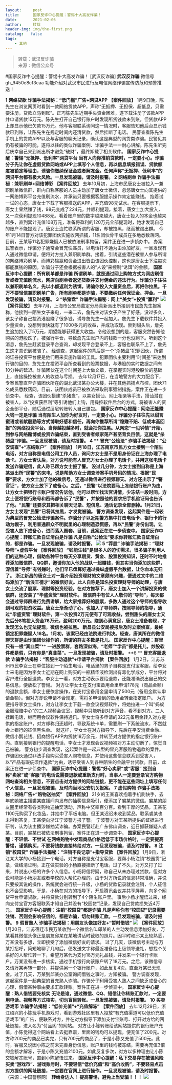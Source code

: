 ```yaml
---
layout:     post
title:      国家反诈中心提醒：警惕十大高发诈骗！
date:       2021-02-05
author:     转载
header-img: img/the-first.png
catalog:   false
tags:
    - 其他
---
```


<blockquote><p>转载：武汉反诈骗<br>
来源：微信公众号</p></blockquote>

#国家反诈中心提醒：警惕十大高发诈骗！
[武汉反诈骗]
**武汉反诈骗**
微信号gh_9450e8cf3caa
功能介绍对武汉市民进行反电信网络诈骗宣传防范和预警推送！

**1**
**网络贷款**
**诈骗手法揭秘：“低门槛”广告+网贷APP**
**【案件回放】**
1月9日晚，陈先生在浏览网页时看到一款网络贷款APP，声称“无抵押、无担保、超低息，只需要注册，贷款立马到账”。正巧陈先生近期手头资金困难，遂下载注册了该款APP并申请贷款15万元。陈先生打开自己银行账户时发现所贷钱款未到账，但贷款APP上却显示他已欠款15万元。他与客服联系询问这一情况时，客服告知他后台显示钱款已到账，让陈先生在规定时间内还清贷款，然后挂断了电话。
民警查看陈先生手机上的贷款APP以及与客服的聊天记录，确认这是典型的网贷类诈骗。民警见其仍有被骗的可能，遂将以往的类似诈骗案例、诈骗手法一一耐心讲解。陈先生听完后庆幸自己来到派出所才避免“破财”，最终卸载了相关软件。
**国家反诈中心提醒：警惕“无抵押、低利率”网贷平台**
**当有人向你推销贷款时，一定要小心。诈骗分子先让你在虚假贷款网站或APP上填写个人信息，再以信息填报错误、贷款额度被锁定等理由，诱骗你缴纳保证金或者解冻金。任何声称“无抵押、低利率”的网贷平台都有极大风险。一旦发现被骗，请及时报警。**
**2**
**网络刷单**
**诈骗手法揭秘：兼职刷单+网络博彩**
**【案件回放】**
去年10月初，上海市民唐女士被拉入一兼职刷单微信群，群内自称客服的人员主动加了唐女士微信，忽悠唐女士向其提供的一网络博彩平台充值刷流水，并承诺只要根据客服提示操作肯定能赚钱。
抱着试一试的心态，唐女士下载了客服推送的APP，并充值98元试水。在客服提示下，唐女士果然赚了钱，98元变成了224元，并顺利提现。接着，唐女士加大投入，又一次获利提现10488元。看着账户里的数字越来越大，唐女士投入的本金也越来越多，直到累计充值108万元，准备将盈利的120万元全部提现时，她才发现自己的账户不能提现了。唐女士连忙联系所谓的客服，却被拉黑，继而被踢出群。
今年1月14日警方对该犯罪团伙实施收网抓捕，11名团伙骨干成员在多地悉数落网。目前，王某等11名犯罪嫌疑人已被依法刑事拘留，案件正在进一步侦办中。
办案民警表示，诈骗分子通常会冒充快递员，以电话打不通为由添加好友，一旦发现有人通过微信申请，便将对方拉入兼职刷单群。接着，引诱这些潜在被害人参与所谓的网络博彩刷单。而博彩输赢和资金进出皆由该团伙控制，这也是唐女士下注每次都能赢钱的原因。诈骗分子还会根据被害人的“人设”来控制“诱饵”的金额。
**国家反诈中心提醒：所有刷单都是诈骗**
**所谓刷单，就是通过网上购物方式为网店刷信誉或者充值刷流水，网店向刷单者返还货款并支付佣金的违法行为。诈骗分子往往以兼职刷单名义，先以小额返利为诱饵，诱骗你投入大量资金后，再把你拉黑。千万不要轻信兼职刷单广告，所有刷单都是诈骗，不要缴纳任何保证金、押金。一旦发现被骗，请及时报警。**
**3**
**“杀猪盘”**
**诈骗手法揭秘：网上“美女”+投资“赢利”**
![]({{site.baseurl}}/postimg/AfHIMGRAfMibOCZJmlhmkj9WEibARsbFCax0cC0pqW54pc0icP7MqYqmllHqNjgjyeKibMTiaiciaEAQic2Axo6kUZ7b6A.jpeg)
**【案件回放】**
去年7月，上海市公安局嘉定分局真新派出所接到市民詹先生报案称，他接到一陌生女子来电，一来二去，詹先生对该女子产生了好感。没过多久，该女子称自己投资港股赚了很多钱，诱导詹先生一起加入。詹先生下载软件并投入少量资金，没想到很快就有了1000多元的收益，并成功取现。尝到甜头后，詹先生追加投入了5万元，期望能够获得更大收益。令他没想到的是，客服突然告知他购买的港股跌了，被强行平仓，导致詹先生账户内的钱款一分也没剩下。听到这个消息，詹先生赶紧登录平台查询，却发现平台登录不上，客服也联系不上了，詹先生这才意识到被骗了。
经调查，这起案件的背后是一个“杀猪盘”犯罪团伙，所谓的证券投资平台便是他们用来实施诈骗的工具。犯罪团伙主要利用“时间差”来达到行骗的目的，詹先生在投资平台所查看到的股票数据，与港股的实时数据之间有10分钟的延迟。诈骗团伙在这个时间差上大做文章，在掌握实时港股股价的基础上，直接操控被害人的收益与亏损。
去年12月17日，在当地警方的大力配合下，专案民警直奔诈骗团伙所在的湖北武汉某办公大楼，并在其他抓捕点布控，团伙71名成员悉数落网。目前，该团伙成员已被依法采取刑事强制措施，案件正在进一步侦查中。
经查，该团伙搭建“杀猪盘”，以美女搭讪、网上相亲等手法，搭讪潜在被害人，以“投资获巨利”等引诱他们上钩，用操控软件后台的方式，将被害人的资金全部平仓，随后通过层层转账转入自己腰包。
**国家反诈中心提醒：网恋还能赚大钱一定是诈骗**
**当有陌生人加你为好友时，一定要小心。诈骗分子往往先以甜言蜜语或者献殷勤等方式博取好感和信任，再向你推荐所谓“稳赚不赔、低成本高回报”的网络投资平台。当你越投越多时，就会把你拉黑。从网恋“一见钟情”开始，到参与网络赌博或投资诈骗结束，直到受害者倾家荡产甚至背负巨债，这就是“杀猪盘”诈骗。一旦发现被骗，请及时报警。**
**4
**
**冒充“公检法”**
**诈骗手法揭秘：“公安调查”+“冻结账户”**
**【案件回放】**
1月18日，江苏南京市民方女士接到一个陌生电话，对方自称是电信公司工作人员，询问方女士是不是用身份证在上海办理了电话卡。方女士否认后，对方说可能有人冒充方女士办理了电话卡，并用这张电话卡发送诈骗短信，此人称已帮方女士报了警。
没过几分钟，方女士接到自称是上海某派出所“民警”的来电，说是帮助方女士调查涉案手机号码的情况。根据“民警”要求，方女士加了他的微信号，还通过微信进行视频聊天。对方还出示了“警官证”，使方女士放下了戒备心。之后，“民警”以法院要马上冻结银行账户为由，让方女士把银行卡账户情况告诉他，他可以帮忙找法官讲情，少冻结一段时间。方女士便将银行账号和密码都告诉了“民警”，并按照他的要求把手机验证码也告诉了他。“民警”还要求其把相关聊天记录、短信息、通话记录全部删掉。1月21日，方女士发现“民警”已将其拉黑，才发觉被骗。
警方调查发现，这起案件是一起较为典型的冒充公检法诈骗案件。诈骗分子以近期警方集中打击电话卡、银行卡的行动为幌子，利用普通群众不明就里的心理制造恐慌感，再以“民警”身份出现，让受害人放下戒备心，进而落入圈套。目前，此案正在进一步侦查中。
**国家反诈中心提醒：转账汇款自证清白是诈骗**
**凡是自称“公检法”要求你转账汇款自证清白的，都是诈骗。一旦发现被骗，请及时报警。**
![]({{site.baseurl}}/postimg/AfHIMGRAfMibOCZJmlhmkj9WEibARsbFCahv4NpPoR0ziab0Y6eRcP6y6XGFKd1yzJYiagS8KiaN1X0QbVr8NDAib5ZQ.jpeg)
**5**
**“荐股”**
**诈骗手法揭秘：“理财导师”+虚假平台**
**【案件回放】**
“钱能生钱”是很多人的迫切需求，很多骗子利用人们的这种心理，借助各种平台每天分享期货、黄金、股票投资知识，还时不时地推荐添加微信群、QQ群，邀请你加入他的战队一起赚钱，但其实当你添加这些群，深信着“导师”有钱赚时，他们早已盘算好通过操纵虚假平台数据，让你血本无归了。
浙江新昌的唐女士对一篇介绍投资理财的文章颇有兴趣，便通过文中的二维码添加了“新浪王德才”的微信好友。此人自称是知名投资理财导师的助理，与唐女士交流了股票、理财等投资经验。在对方推荐下，唐女士加入一个讲解投资的微信群，还安装了“毕盛资管”理财软件。
微信群中有位人人敬仰的“导师”，每天都会通过导师群进行免费讲解，给大家推荐好的股票，多数人通过这个导师的指导收到可观的投资收益。唐女士渐渐动了心，也加入了导师群，按照导师的指导，通过“毕盛资管”理财软件，第一次投资2万元便有了可观收益，尝到甜头的唐女士又先后分8笔投入资金76万元，盈利200万元。赚到心满意足，唐女士准备套现，才发现怎么也无法提现，微信也被拉黑。
新昌县公安局接报后及时立案侦查，最终锁定犯罪嫌疑人16名。1月初，该案已经由法院进行判决。经查，唐某所在的微信聊天群是由诈骗团伙操作的，所谓的群友多数是托儿。
**国家反诈中心提醒：群里只有一根“真韭菜”******
**一进股票群，套路深似海。“老师”“学员”都是托儿，炒股软件都是假，只有你是“真韭菜”。一旦发现被骗，请及时报警。**
**6
**
**冒充客服退款**
**诈骗手法揭秘：“客服主动退款”+申请平台贷款**
**【案件回放】**
1月2日，江苏苏州市民李女士在单位接到一个陌生电话，电话里的男子自称是支付宝客服，给李女士来电是因为李女士近期在网上购买的一瓶精华液检测出有毒化学成分，平台将对客户进行全额退款。李女士一看，对方主动表示要给退款，还能准确说出自己的交易信息，便放松了警惕。
对方让李女士在支付宝备用金里申请178元（商品金额）的退款金额，李女士便依言操作，在支付宝备用金里申请了500元（备用金默认申请金额）。但对方却说申请不合规定，需将多申请到的备用金转至指定账户。
为方便指导李女士操作，对方让李女士下载一款会议视频软件，将她拉进一个叫“蚂蚁金服理赔中心”的二人视频会议室，视频中只能听到对方声音，看不到对方。二人挂断电话，继而用会议软件保持通讯。李女士将多申请的322元备用金转入对方提供的指定账户，对方却称归还超时，导致系统卡单，需要刷一下系统流水，不然就会上银行的征信黑名单。
就这样，李女士在对方指导下，先后在平安消费金融、微信小鹅花钱、招商银行APP内贷款18万余元，并转至对方提供的指定银行账户内。直到接到银行的提醒电话，李女士才发现会议视频被对方主动切断了，惊觉自己被骗。
警方初步调查发现，这起案件是一起典型的冒充客服购物退款的案件。诈骗团伙通过非法手段购买受害人购物信息，并使用这些信息联系到受害人，以“产品有瑕疵须作退款”为由，诱导受害人到各种陌生的金融平台贷款。目前，此案正在进一步侦查中。
**国家反诈中心提醒：警惕“好心卖家”或“客服”**
**接到自称“卖家”或“客服”的电话说需要退款或重新支付时，当事人一定要登录官方购物网站查询相关信息，不要点击对方提供的网址链接，更不能在这些网址上填写任何个人信息。一旦发现被骗，及时向当地公安机关报案。**
**7**
**虚假购物**
**诈骗手法揭秘：网络广告+“购物送抽奖”**
**【案件回放】**
21岁的王某喜欢抱着手机刷快手，去年底她被主播裘某直播间内发布的抽奖信息吸引，便添加了裘某的微信。裘某的朋友圈里经常有各类购物送抽奖活动，声称中奖率百分百。看到丰厚的奖品，王某花1100元购买了化妆品，并抽中了平板电脑。但王某迟迟未收到奖品，联系裘某也未得到答复，王某便向浙江宁波警方报了警。
宁波警方对王某所提供的证据进行研判，认为该主播涉嫌抽奖诈骗。办案民警赶赴广东佛山调查，近日抓获嫌疑人裘某。目前，裘某已被依法刑事拘留，案件正在进一步调查中。
**国家反诈中心提醒：不轻信、不尝试**
**在网络购物中发现商品价格远低于市场价格时，一定要提高警惕，谨慎购买，不要将钱款直接转给对方。一旦发现被骗，请及时报警。**
**8**
**注销“校园贷”**
**诈骗手法揭秘：“注销不良记录”+指导贷款**
**【案件回放】**
1月9日，浙江某大学的小杨接到一个电话，对方自称是支付宝客服，要帮小杨注销“校园贷”记录，做结清证明。正在做实验的小杨直接挂断了电话。过了不久，对方又打了过来，并说出小杨的许多个人信息。小杨将信将疑，称自己从未办理过贷款，但对方说可能是小杨朋友或者学校的人帮忙办理的。由于对方所说的信息非常准确，并说只要按其说的操作，系统就会进行统一升级，小杨的贷款记录就会注销，个人征信也不会受影响。于是，小杨在对方的指导下，开启腾讯会议并共享屏幕，向多个网贷平台申请贷款，并将贷款分别转到了4个陌生账户里。
事后小杨才醒悟过来，经向支付宝官方客服联系才知自己并没有“校园贷”记录，发现自己贷款损失近4万元。
**国家反诈中心提醒：注销“校园贷”都是诈骗**
**凡是声称你有“校园贷”记录需要注销、否则会影响征信的，都是诈骗，切勿转账汇款。一旦发现被骗，请及时报警。**
**9**
**假冒熟人**
**诈骗手法揭秘：用朋友头像加好友+“暂时借钱”**
![]({{site.baseurl}}/postimg/AfHIMGRAfMibOCZJmlhmkj9WEibARsbFCaOmDRhicdRZt1Vh1vI9icpQtNqaib2KTPLTW2hAdsY8ekMaCnBWCNl7YuA.jpeg)
**【案件回放】**
1月20日，江苏宿迁市民万某收到一个微信名叫邱某的人主动发信息添加好友，万某看其微信头像正是朋友邱某在某地讲话时截取的照片。因平时和邱某比较熟悉，万某没有多想，立即接受了添加微信好友的请求。
过了几天，该微信号主动与万某打招呼，简短地聊了几句后，便发送文字称最近准备给上级领导送礼，想找个关系好的人帮忙转一下，希望万某代为支付18万元礼品钱，并发来一个银行卡账户。万某没有进一步核实，通过手机银行向该账户转了18万元。之后，该微信号又请万某再转一部分，并提供另一个银行账户，如此反复4次，直至万某已无现金。过了几天，万某到邱某办公室询问借钱之事时，方知被骗。
警方调查发现，这起案件是一起典型的冒充熟人诈骗。诈骗分子利用受害人熟人之间缺乏戒备心的心理，假借某种事由要求汇款转账。案件正在进一步侦查中。
**国家反诈中心提醒：熟人借钱要先核实**
**无论是谁，通过微信、QQ、短信让你转账汇款时，一定要用电话、视频等方式核实，切勿盲目转账。一旦发现被骗，请及时报警。**
**10**
**买卖游戏币**
**诈骗手法揭秘：“低价充值”+“充值解冻”**
**【案件回放】**
去年12月29日，浙江绍兴的小陈玩手机游戏时，看到游戏社区里有人投放“有充值渠道可以低价充值游戏币”的广告，便联系对方，并在对方指导下添加支付宝账号、打开对方给的网址链接，进入名为“付品阁”的网站。
对方让小陈转账给该网站提供的银行账户充值，小陈觉得这个网站看上去挺靠谱，里面的钱均可以提现，便充值了200元。对方称200元的商品已卖完，只有700元的商品了，于是小陈又充值了500元。此时，客服又说因小陈之前未完善身份信息，账户里的钱均被冻结，需要再充值3倍的金额才解冻，于是小陈又充值2100元。如此反复多次，对方以多种理由让小陈交钱解冻账号，直到小陈醒悟过来。
**国家反诈中心提醒：私下交易存在被骗风险**
**买卖“游戏币”、游戏账号时，不要轻信“低价充值”和“高价收购”，不要轻易点击对方提供的网址链接，一定要在官网上进行操作。一旦发现被骗，请及时报警。**
（来源：中国警察网）
**转给身边人！**
**提高警惕，避免上当受骗！！！**
![]({{site.baseurl}}/postimg/8wBAcE4t1v4l5jXm2Ficxjce4ice9gIHtOUFKdtXYVYdK2iah4SxqWSciah9ld8jpMkDYYMvGJrqrE9UzZvMiaWWmaA.jpeg)
